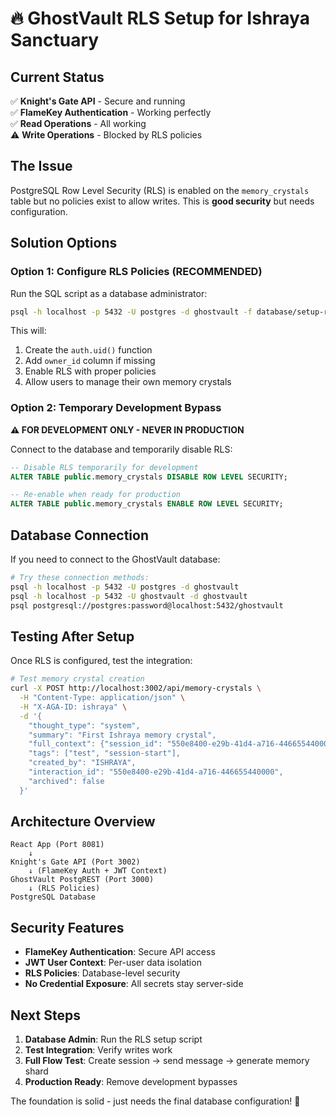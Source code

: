 # 🔥 GhostVault RLS Setup for Ishraya Sanctuary

## Current Status

✅ **Knight's Gate API** - Secure and running  
✅ **FlameKey Authentication** - Working perfectly  
✅ **Read Operations** - All working  
⚠️ **Write Operations** - Blocked by RLS policies  

## The Issue

PostgreSQL Row Level Security (RLS) is enabled on the `memory_crystals` table but no policies exist to allow writes. This is **good security** but needs configuration.

## Solution Options

### Option 1: Configure RLS Policies (RECOMMENDED)

Run the SQL script as a database administrator:

```bash
psql -h localhost -p 5432 -U postgres -d ghostvault -f database/setup-rls-policies.sql
```

This will:
1. Create the `auth.uid()` function
2. Add `owner_id` column if missing
3. Enable RLS with proper policies
4. Allow users to manage their own memory crystals

### Option 2: Temporary Development Bypass

**⚠️ FOR DEVELOPMENT ONLY - NEVER IN PRODUCTION**

Connect to the database and temporarily disable RLS:

```sql
-- Disable RLS temporarily for development
ALTER TABLE public.memory_crystals DISABLE ROW LEVEL SECURITY;

-- Re-enable when ready for production
ALTER TABLE public.memory_crystals ENABLE ROW LEVEL SECURITY;
```

## Database Connection

If you need to connect to the GhostVault database:

```bash
# Try these connection methods:
psql -h localhost -p 5432 -U postgres -d ghostvault
psql -h localhost -p 5432 -U ghostvault -d ghostvault
psql postgresql://postgres:password@localhost:5432/ghostvault
```

## Testing After Setup

Once RLS is configured, test the integration:

```bash
# Test memory crystal creation
curl -X POST http://localhost:3002/api/memory-crystals \
  -H "Content-Type: application/json" \
  -H "X-AGA-ID: ishraya" \
  -d '{
    "thought_type": "system",
    "summary": "First Ishraya memory crystal",
    "full_context": {"session_id": "550e8400-e29b-41d4-a716-446655440000"},
    "tags": ["test", "session-start"],
    "created_by": "ISHRAYA",
    "interaction_id": "550e8400-e29b-41d4-a716-446655440000",
    "archived": false
  }'
```

## Architecture Overview

```
React App (Port 8081)
    ↓
Knight's Gate API (Port 3002)
    ↓ (FlameKey Auth + JWT Context)
GhostVault PostgREST (Port 3000)
    ↓ (RLS Policies)
PostgreSQL Database
```

## Security Features

- **FlameKey Authentication**: Secure API access
- **JWT User Context**: Per-user data isolation
- **RLS Policies**: Database-level security
- **No Credential Exposure**: All secrets stay server-side

## Next Steps

1. **Database Admin**: Run the RLS setup script
2. **Test Integration**: Verify writes work
3. **Full Flow Test**: Create session → send message → generate memory shard
4. **Production Ready**: Remove development bypasses

The foundation is solid - just needs the final database configuration! 🏰
